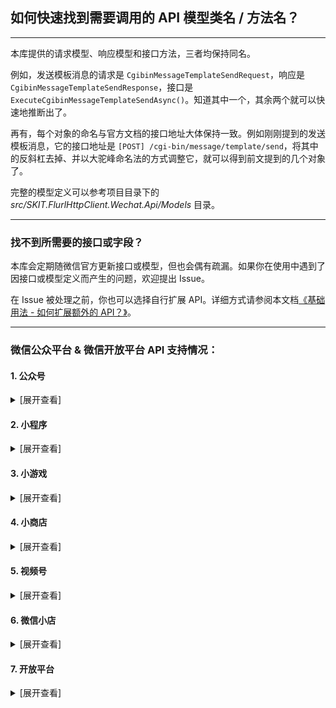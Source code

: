 ﻿## 如何快速找到需要调用的 API 模型类名 / 方法名？

---

本库提供的请求模型、响应模型和接口方法，三者均保持同名。

例如，发送模板消息的请求是 `CgibinMessageTemplateSendRequest`，响应是 `CgibinMessageTemplateSendResponse`，接口是 `ExecuteCgibinMessageTemplateSendAsync()`。知道其中一个，其余两个就可以快速地推断出了。

再有，每个对象的命名与官方文档的接口地址大体保持一致。例如刚刚提到的发送模板消息，它的接口地址是 `[POST] /cgi-bin/message/template/send`，将其中的反斜杠去掉、并以大驼峰命名法的方式调整它，就可以得到前文提到的几个对象了。

完整的模型定义可以参考项目目录下的 _src/SKIT.FlurlHttpClient.Wechat.Api/Models_ 目录。

---

### 找不到所需要的接口或字段？

本库会定期随微信官方更新接口或模型，但也会偶有疏漏。如果你在使用中遇到了因接口或模型定义而产生的问题，欢迎提出 Issue。

在 Issue 被处理之前，你也可以选择自行扩展 API。详细方式请参阅本文档[《基础用法 - 如何扩展额外的 API？》](./Basic_Extensions.md)。

---

### 微信公众平台 & 微信开放平台 API 支持情况：

#### 1. 公众号

<details>

<summary>[展开查看]</summary>

|     |         微信 API         |         备注         |
| :-: | :----------------------: | :------------------: |
|  √  |         基础功能         |                      |
|  √  |       OpenAPI 管理       |                      |
|  √  |        自定义菜单        |                      |
|  √  |       基础消息能力       |                      |
|  √  |         订阅通知         |                      |
|  √  |         客服消息         |                      |
|  √  |       微信网页开发       |                      |
|  √  |         素材管理         |                      |
|  √  |          草稿箱          |                      |
|  √  |         发布能力         |                      |
|  √  |     图文消息留言管理     |                      |
|  √  |         用户管理         |                      |
|  √  |         账号管理         |                      |
|  √  |         数据统计         |                      |
|  √  |         微信卡券         |                      |
|  √  |         微信门店         |                      |
|  √  |         微信小店         |                      |
|  √  |         智能接口         |                      |
|  ×  | <del>微信设备功能</del>  | 异构协议，需独立模块 |
|  √  |       微信一物一码       |                      |
|  √  |         微信发票         |                      |
|  √  |       微信非税缴费       |                      |
|  √  | 扫服务号二维码打开小程序 |                      |
|  √  |       微信就医助手       |                      |
|  √  |       微信长辈就医       |                      |

</details>

#### 2. 小程序

<details>

<summary>[展开查看]</summary>

|     |          微信 API          | 平台能力 |         备注         |
| :-: | :------------------------: | :------: | :------------------: |
|  √  |        接口调用凭证        |          |                      |
|  √  |        OpenAPI 管理        |          |                      |
|  √  |         小程序登录         |          |                      |
|  √  |          用户信息          |          |                      |
|  √  |   小程序码于与小程序链接   |          |                      |
|  √  |         小程序客服         |          |                      |
|  √  |          消息相关          |          |                      |
|  √  |         小程序安全         |          |                      |
|  √  |          数据分析          |          |                      |
|  √  |          硬件设备          |          |                      |
|  √  |          运维中心          |          |                      |
|  √  |          插件管理          |          |                      |
|  √  |           云开发           |          |                      |
|  √  |         附近小程序         |          |                      |
|  √  |     图像处理与文字识别     |          |                      |
|  √  |        微信红包封面        |          |                      |
|  √  |          即时配送          |          |                      |
|  √  |          物流助手          |          |                      |
|  √  |        微信服务市场        |          |                      |
|  √  |          生物认证          |          |                      |
|  √  |          微信客服          |          |                      |
|  ×  |      <del>广告</del>       |          | 异构协议，需独立模块 |
|  √  |         小程序评价         | 行业能力 |                      |
|  √  |         小程序直播         | 行业能力 |                      |
|  √  |    微信学生身份快速验证    | 行业能力 |                      |
|  √  |        微信物流服务        | 行业能力 |                      |
|  ×  |     <del>乘车码</del>      | 行业能力 |       _开发中_       |
|  √  |    小程序 B2B 门店助手     | 行业能力 |                      |
|  √  |         短剧小程序         | 行业能力 |                      |
|  √  |         小说小程序         | 行业能力 |                      |
|  √  |          交易保障          | 商业能力 |                      |
|  √  |        小程序推广员        | 商业能力 |                      |
|  √  |          交易组件          | 商业能力 |                      |
|  √  |            卡券            | 商业能力 |                      |
|  √  |     小程序支付管理服务     | 商业能力 |                      |
|  √  |   小程序发货信息管理服务   | 商业能力 |                      |
|  √  | 微信小店合作账号小程序接口 | 商业能力 |                      |
|  √  |          多端能力          | 多端能力 |                      |
|  √  |          服务市场          | 服务市场 |                      |
|  √  |          城市服务          | 城市服务 |                      |
|  √  |          付费能力          | 付费能力 |                      |

</details>

#### 3. 小游戏

<details>

<summary>[展开查看]</summary>

|     |   微信 API   | 备注 |
| :-: | :----------: | :--: |
|  √  |   虚拟支付   |      |
|  √  | 接口调用凭证 |      |
|  √  |     登录     |      |
|  √  | 游戏内容安全 |      |
|  √  |   开放数据   |
|  √  |   动态消息   |      |
|  √  |   小程序码   |      |
|  √  |  URL Scheme  |      |
|  √  |   URL Link   |      |
|  √  |   数据分析   |      |
|  √  |   用户信息   |      |
|  √  |    云开发    |      |
|  √  |   对局匹配   |      |
|  √  |   硬件设备   |      |
|  √  |     网络     |      |
|  √  |    帧同步    |      |
|  √  |   安全风控   |      |
|  √  |  Short Link  |      |
|  √  |   订阅消息   |      |

</details>

#### 4. 小商店

<details>

<summary>[展开查看]</summary>

|     |      微信 API      | 备注 |
| :-: | :----------------: | :--: |
|  √  |      开店接口      |      |
|  √  |    服务市场接口    |      |
|  √  | 接入商品前必需接口 |      |
|  √  |      SPU 接口      |      |
|  √  |      SKU 接口      |      |
|  √  |      订单接口      |      |
|  √  |      物流接口      |      |
|  √  |     优惠券接口     |      |
|  √  |      店铺接口      |      |
|  √  |      直播接口      |      |
|  √  |     小程序联盟     |      |

</details>

#### 5. 视频号

<details>

<summary>[展开查看]</summary>

|     |  微信 API  | 备注 |
| :-: | :--------: | :--: |
|  √  | 视频号小店 |      |
|  √  | 视频号助手 |      |
|  √  |  联盟带货  |      |
|  √  |  本地生活  |      |

</details>

#### 6. 微信小店

<details>

<summary>[展开查看]</summary>

|     |    微信 API    | 备注 |
| :-: | :------------: | :--: |
|  √  |    微信小店    |      |
|  √  |    合作账号    |      |
|  √  |    企业微信    |      |
|  √  | 小程序连接小店 |      |
|  √  |   罗盘商家版   |      |

</details>

#### 7. 开放平台

<details>

<summary>[展开查看]</summary>

|     |      微信 API       |        模块         |         备注         |
| :-: | :-----------------: | :-----------------: | :------------------: |
|  √  |    微信登录功能     | 移动应用 & 网站应用 |                      |
|  √  |   一次性订阅消息    |      移动应用       |                      |
|  √  | 第三方平台调用凭证  |     第三方平台      |                      |
|  √  |    授权帐号管理     |     第三方平台      |                      |
|  √  |    OpenAPI 管理     |     第三方平台      |                      |
|  √  |   第三方平台管理    |     第三方平台      |                      |
|  √  |  开放平台帐号管理   |     第三方平台      |                      |
|  √  |  代商家注册小程序   |     第三方平台      |                      |
|  √  |  代商家管理小程序   |     第三方平台      |                      |
|  √  | 小程序流量主代运营  |     第三方平台      |                      |
|  √  |  代商家管理公众号   |     第三方平台      |                      |
|  √  |    批量代云开发     |     第三方平台      |                      |
|  √  |    普通代云开发     |     第三方平台      |                      |
|  √  |     微信云托管      |     第三方平台      |                      |
|  √  |      服务平台       |      服务平台       |                      |
|  ×  | <del>硬件框架</del> |      硬件框架       | 异构协议，需独立模块 |

</details>
